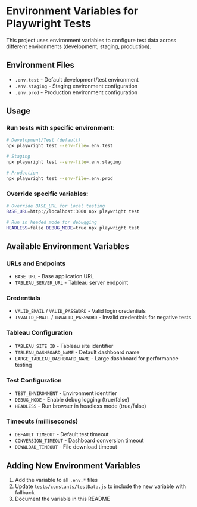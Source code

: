 # Environment Variables for Playwright Tests

This project uses environment variables to configure test data across different environments (development, staging, production).

## Environment Files

- `.env.test` - Default development/test environment
- `.env.staging` - Staging environment configuration
- `.env.prod` - Production environment configuration

## Usage

### Run tests with specific environment:

```bash
# Development/Test (default)
npx playwright test --env-file=.env.test

# Staging
npx playwright test --env-file=.env.staging

# Production
npx playwright test --env-file=.env.prod
```

### Override specific variables:

```bash
# Override BASE_URL for local testing
BASE_URL=http://localhost:3000 npx playwright test

# Run in headed mode for debugging
HEADLESS=false DEBUG_MODE=true npx playwright test
```

## Available Environment Variables

### URLs and Endpoints
- `BASE_URL` - Base application URL
- `TABLEAU_SERVER_URL` - Tableau server endpoint

### Credentials
- `VALID_EMAIL` / `VALID_PASSWORD` - Valid login credentials
- `INVALID_EMAIL` / `INVALID_PASSWORD` - Invalid credentials for negative tests

### Tableau Configuration
- `TABLEAU_SITE_ID` - Tableau site identifier
- `TABLEAU_DASHBOARD_NAME` - Default dashboard name
- `LARGE_TABLEAU_DASHBOARD_NAME` - Large dashboard for performance testing

### Test Configuration
- `TEST_ENVIRONMENT` - Environment identifier
- `DEBUG_MODE` - Enable debug logging (true/false)
- `HEADLESS` - Run browser in headless mode (true/false)

### Timeouts (milliseconds)
- `DEFAULT_TIMEOUT` - Default test timeout
- `CONVERSION_TIMEOUT` - Dashboard conversion timeout
- `DOWNLOAD_TIMEOUT` - File download timeout

## Adding New Environment Variables

1. Add the variable to all `.env.*` files
2. Update `tests/constants/testData.js` to include the new variable with fallback
3. Document the variable in this README
